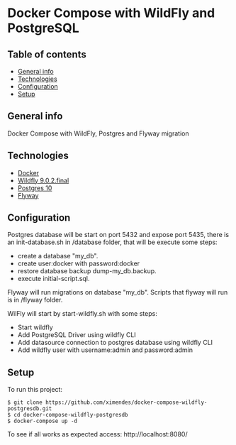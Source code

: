 # Docker Compose with WildFly and PostgreSQL

## Table of contents
* [General info](#general-info)
* [Technologies](#technologies)
* [Configuration](#configuration)
* [Setup](#setup)

## General info
Docker Compose with WildFly, Postgres and Flyway migration

## Technologies
* [Docker](https://www.docker.com/)
* [Wildfly 9.0.2.final](https://www.wildfly.org/downloads/)
* [Postgres 10](https://www.postgresql.org/docs/10/)
* [Flyway](https://flywaydb.org/)

## Configuration

Postgres database will be start on port 5432 and expose port 5435,
there is an init-database.sh in /database folder, that will be execute some steps:
 - create a database "my_db".
 - create user:docker with password:docker
 - restore database backup dump-my_db.backup.
 - execute initial-script.sql.
 
Flyway will run migrations on database "my_db". 
Scripts that flyway will run is in /flyway folder.

WilFly will start by start-wildfly.sh with some steps:
- Start wildfly
- Add PostgreSQL Driver using wildfly CLI
- Add datasource connection to postgres database using wildfly CLI
- Add wildfly user with username:admin and password:admin

## Setup
To run this project:

```
$ git clone https://github.com/ximendes/docker-compose-wildfly-postgresdb.git
$ cd docker-compose-wildfly-postgresdb
$ docker-compose up -d
```

To see if all works as expected access: http://localhost:8080/
